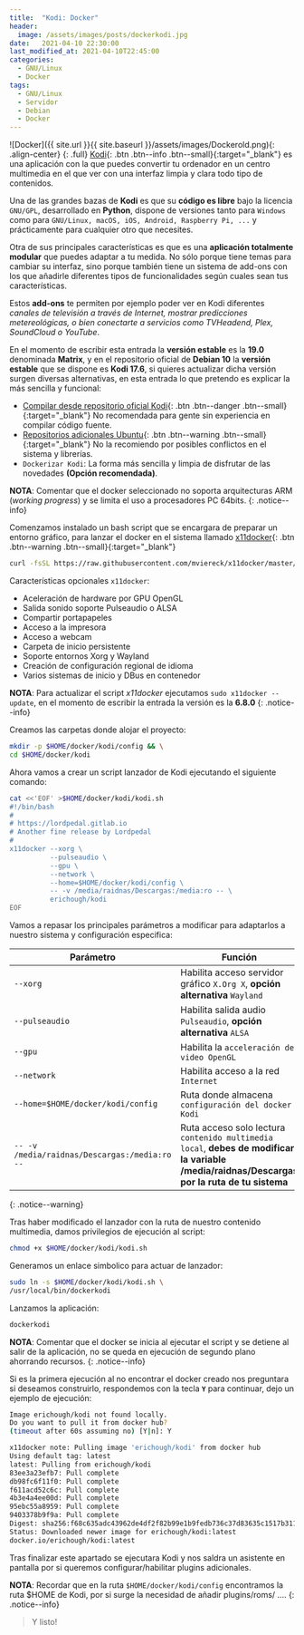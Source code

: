 ```yaml
---
title:  "Kodi: Docker" 
header:
  image: /assets/images/posts/dockerkodi.jpg
date:   2021-04-10 22:30:00
last_modified_at: 2021-04-10T22:45:00
categories:
  - GNU/Linux
  - Docker
tags:
  - GNU/Linux
  - Servidor
  - Debian
  - Docker
---
```


![Docker]({{ site.url }}{{ site.baseurl }}/assets/images/Dockerold.png){: .align-center}
{: .full}
[Kodi](https://kodi.tv/){: .btn .btn--info .btn--small}{:target="_blank"} es una aplicación con la que puedes convertir tu ordenador en un centro multimedia en el que ver con una interfaz limpia y clara todo tipo de contenidos.

Una de las grandes bazas de **Kodi** es que su **código es libre** bajo la licencia `GNU/GPL`, desarrollado en **Python**, dispone de versiones tanto para `Windows` como para `GNU/Linux, macOS, iOS, Android, Raspberry Pi, ...` y prácticamente para cualquier otro que necesites.

Otra de sus principales características es que es una **aplicación totalmente modular** que puedes adaptar a tu medida. No sólo porque tiene temas para cambiar su interfaz, sino porque también tiene un sistema de add-ons con los que añadirle diferentes tipos de funcionalidades según cuales sean tus características. 

Estos **add-ons** te permiten por ejemplo poder ver en Kodi diferentes *canales de televisión a través de Internet, mostrar predicciones metereológicas, o bien conectarte a servicios como TVHeadend, Plex, SoundCloud o YouTube*.

En el momento de escribir esta entrada la **versión estable** es la **19.0** denominada **Matrix**, y en el repositorio oficial de **Debian 10** la **versión estable** que se dispone es **Kodi 17.6**, si quieres actualizar dicha versión surgen diversas alternativas, en esta entrada lo que pretendo es explicar la más sencilla y funcional:

 * [Compilar desde repositorio oficial Kodi](https://github.com/xbmc/xbmc/blob/master/docs/README.Linux.md){: .btn .btn--danger .btn--small}{:target="_blank"} No recomendada para gente sin experiencia en compilar código fuente.
 * [Repositorios adicionales Ubuntu](https://kodi.wiki/view/HOW-TO:Install_Kodi_for_Linux#Installing_Kodi_on_Ubuntu-based_distributions){: .btn .btn--warning .btn--small}{:target="_blank"} No la recomiendo por posibles conflictos en el sistema y librerías.
 * `Dockerizar Kodi`: La forma más sencilla y limpia de disfrutar de las novedades **(Opción recomendada)**. 

**NOTA**: Comentar que el docker seleccionado no soporta arquitecturas ARM (*working progress*) y se limita el uso a procesadores PC 64bits.
{: .notice--info}

Comenzamos instalado un bash script que se encargara de preparar un entorno gráfico, para lanzar el docker en el sistema llamado [x11docker](https://github.com/mviereck/x11docker/){: .btn .btn--warning .btn--small}{:target="_blank"}

```bash
curl -fsSL https://raw.githubusercontent.com/mviereck/x11docker/master/x11docker | sudo bash -s -- --update
```

Características opcionales `x11docker`:
 * Aceleración de hardware por GPU OpenGL
 * Salida sonido soporte Pulseaudio o ALSA
 * Compartir portapapeles
 * Acceso a la impresora
 * Acceso a webcam
 * Carpeta de inicio persistente
 * Soporte entornos Xorg y Wayland
 * Creación de configuración regional de idioma
 * Varios sistemas de inicio y DBus en contenedor

**NOTA**: Para actualizar el script *x11docker* ejecutamos `sudo x11docker --update`, en el momento de escribir la entrada la versión es la **6.8.0**
{: .notice--info}

Creamos las carpetas donde alojar el proyecto:

```bash
mkdir -p $HOME/docker/kodi/config && \
cd $HOME/docker/kodi
```

Ahora vamos a crear un script lanzador de Kodi ejecutando el siguiente comando:

```bash
cat <<'EOF' >$HOME/docker/kodi/kodi.sh
#!/bin/bash
#
# https://lordpedal.gitlab.io
# Another fine release by Lordpedal
#
x11docker --xorg \
          --pulseaudio \
          --gpu \
          --network \
          --home=$HOME/docker/kodi/config \
          -- -v /media/raidnas/Descargas:/media:ro -- \
          erichough/kodi
EOF
```

Vamos a repasar los principales parámetros a modificar para adaptarlos a nuestro sistema y configuración especifica:

| Parámetro | Función |
| ------ | ------ |
| `--xorg` | Habilita acceso servidor gráfico `X.Org X`, **opción alternativa** `Wayland` |
| `--pulseaudio` | Habilita salida audio `Pulseaudio`, **opción alternativa** `ALSA` |
| `--gpu` | Habilita la `acceleración de video OpenGL` |
| `--network` | Habilita acceso a la red `Internet` |
| `--home=$HOME/docker/kodi/config` | Ruta donde almacena `configuración del docker Kodi` |
| `-- -v /media/raidnas/Descargas:/media:ro --` | Ruta acceso solo lectura `contenido multimedia local`, **debes de modificar la variable /media/raidnas/Descargas por la ruta de tu sistema** |
{: .notice--warning}

Tras haber modificado el lanzador con la ruta de nuestro contenido multimedia, damos privilegios de ejecución al script:

```bash
chmod +x $HOME/docker/kodi/kodi.sh
```

Generamos un enlace simbolico para actuar de lanzador:

```bash
sudo ln -s $HOME/docker/kodi/kodi.sh \
/usr/local/bin/dockerkodi
```

Lanzamos la aplicación:

```bash
dockerkodi
```

**NOTA**: Comentar que el docker se inicia al ejecutar el script y se detiene al salir de la aplicación, no se queda en ejecución de segundo plano ahorrando recursos.
{: .notice--info}

Si es la primera ejecución al no encontrar el docker creado nos preguntara si deseamos construirlo, respondemos con la tecla **`Y`** para continuar, dejo un ejemplo de ejecución:

```bash
Image erichough/kodi not found locally.
Do you want to pull it from docker hub?
(timeout after 60s assuming no) [Y|n]: Y

x11docker note: Pulling image 'erichough/kodi' from docker hub
Using default tag: latest
latest: Pulling from erichough/kodi
83ee3a23efb7: Pull complete
db98fc6f11f0: Pull complete
f611acd52c6c: Pull complete
4b3e4a4ee00d: Pull complete
95ebc55a8959: Pull complete
9403378b9f9a: Pull complete
Digest: sha256:f68c635adc43962de4df2f82b99e1b9fedb736c37d83635c1517b31169ad5ec9
Status: Downloaded newer image for erichough/kodi:latest
docker.io/erichough/kodi:latest
```

Tras finalizar este apartado se ejecutara Kodi y nos saldra un asistente en pantalla por si queremos configurar/habilitar plugins adicionales.

**NOTA**: Recordar que en la ruta `$HOME/docker/kodi/config` encontramos la ruta $HOME de Kodi, por si surge la necesidad de añadir plugins/roms/ ....
{: .notice--info}

> Y listo!
